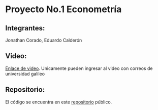 # Proyecto No.1 Econometría
## Integrantes: 
Jonathan Corado, Eduardo Calderón

## Video:
[Enlace de video](https://drive.google.com/file/d/1XuOUtE4OfueXGz2EtFnqR2xMPTKY-Z3M/view).
Unicamente pueden ingresar al video con correos de universidad galileo

## Repositorio:
El código se encuentra en este [repositorio](https://github.com/EduardoCalderon9/EconometriaProyecto1) público.
